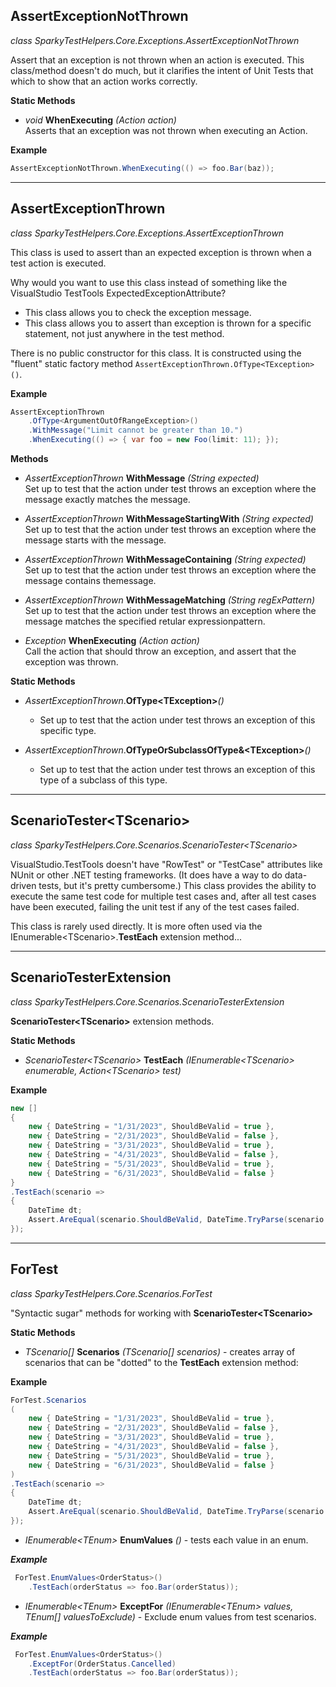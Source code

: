 
## AssertExceptionNotThrown
*class SparkyTestHelpers.Core.Exceptions.AssertExceptionNotThrown*

Assert that an exception is not thrown when an action is executed. This class/method doesn't do much,
but it clarifies the intent of Unit Tests that which to show that an action works correctly.

**Static Methods**

* *void* **WhenExecuting** *(Action action)*  
  Asserts that an exception was not thrown when executing an Action.  

**Example**

```csharp
AssertExceptionNotThrown.WhenExecuting(() => foo.Bar(baz));
```
---

## AssertExceptionThrown
*class SparkyTestHelpers.Core.Exceptions.AssertExceptionThrown*

This class is used to assert than an expected exception is thrown when a
test action is executed.

Why would you want to use this class instead of something like the
VisualStudio TestTools ExpectedExceptionAttribute? 
* This class allows you to check the exception message.
* This class allows you to assert than exception is thrown for a specific
statement, not just anywhere in the test method.

There is no public constructor for this class. It is constructed using the
"fluent" static factory method `AssertExceptionThrown.OfType<TException>()`.

**Example**

```csharp
AssertExceptionThrown
    .OfType<ArgumentOutOfRangeException>()
    .WithMessage("Limit cannot be greater than 10.")
    .WhenExecuting(() => { var foo = new Foo(limit: 11); });
```

**Methods**

* *AssertExceptionThrown* **WithMessage** *(String expected)*  
  Set up to test that the action under test
throws an exception where the message exactly matches the message.  

* *AssertExceptionThrown* **WithMessageStartingWith** *(String expected)*  
  Set up to test that the action under test
throws an exception where the message starts with the message.  

* *AssertExceptionThrown* **WithMessageContaining** *(String expected)*  
  Set up to test that the action under test
throws an exception where the message contains themessage.  


* *AssertExceptionThrown* **WithMessageMatching** *(String regExPattern)*  
  Set up to test that the action under test 
throws an exception where the message matches the specified retular expressionpattern.  


* *Exception* **WhenExecuting** *(Action action)*  
  Call the action that should throw an exception, and assert that the exception was thrown.  


**Static Methods**


* *AssertExceptionThrown*.**OfType&lt;TException&gt;***()*
  - Set up to test that the action under test throws an exception of this specific type.


* *AssertExceptionThrown*.**OfTypeOrSubclassOfType&&lt;TException&gt;***()*
  - Set up to test that the action under test throws an exception of this type of a subclass of this type.

---

## ScenarioTester&lt;TScenario&gt;
*class SparkyTestHelpers.Core.Scenarios.ScenarioTester&lt;TScenario&gt;*

VisualStudio.TestTools doesn't have "RowTest" or "TestCase" attributes like
NUnit or other .NET testing frameworks. (It does have a way to do data-driven
tests, but it's pretty cumbersome.) This class provides the ability to execute the same test code for multiple test
cases and, after all test cases have been executed, failing the unit test if 
any of the test cases failed.

This class is rarely used directly. It is more often used via the 
IEnumerable&lt;TScenario&gt;.**TestEach** extension method...

---

## ScenarioTesterExtension
*class SparkyTestHelpers.Core.Scenarios.ScenarioTesterExtension*

**ScenarioTester&lt;TScenario&gt;** extension methods.

**Static Methods**

* *ScenarioTester&lt;TScenario&gt;* **TestEach** *(IEnumerable&lt;TScenario&gt; enumerable, Action&lt;TScenario&gt; test)*  

**Example**

```csharp
new []
{
    new { DateString = "1/31/2023", ShouldBeValid = true },  
    new { DateString = "2/31/2023", ShouldBeValid = false },  
    new { DateString = "3/31/2023", ShouldBeValid = true },  
    new { DateString = "4/31/2023", ShouldBeValid = false },  
    new { DateString = "5/31/2023", ShouldBeValid = true },  
    new { DateString = "6/31/2023", ShouldBeValid = false } 
}
.TestEach(scenario =>
{
    DateTime dt;
    Assert.AreEqual(scenario.ShouldBeValid, DateTime.TryParse(scenario.DateString, out dt));  
});  
```

---

## ForTest
*class SparkyTestHelpers.Core.Scenarios.ForTest*

"Syntactic sugar" methods for working with **ScenarioTester&lt;TScenario&gt;**

**Static Methods**

* *TScenario[]* **Scenarios** *(TScenario[] scenarios)*  - creates array of scenarios that can be "dotted" to the **TestEach** extension method:

**Example**

```csharp
ForTest.Scenarios
(
    new { DateString = "1/31/2023", ShouldBeValid = true },  
    new { DateString = "2/31/2023", ShouldBeValid = false },  
    new { DateString = "3/31/2023", ShouldBeValid = true },  
    new { DateString = "4/31/2023", ShouldBeValid = false },  
    new { DateString = "5/31/2023", ShouldBeValid = true },  
    new { DateString = "6/31/2023", ShouldBeValid = false } 
)
.TestEach(scenario =>
{
    DateTime dt;
    Assert.AreEqual(scenario.ShouldBeValid, DateTime.TryParse(scenario.DateString, out dt));  
});  
```

* *IEnumerable&lt;TEnum&gt;* **EnumValues** *()* - tests each value in an enum.

***Example***

```csharp
 ForTest.EnumValues<OrderStatus>()
    .TestEach(orderStatus => foo.Bar(orderStatus));
```

* *IEnumerable&lt;TEnum&gt;* **ExceptFor** *(IEnumerable&lt;TEnum&gt; values, TEnum[] valuesToExclude)* - Exclude enum values from test scenarios.

***Example***

```csharp
 ForTest.EnumValues<OrderStatus>()
    .ExceptFor(OrderStatus.Cancelled)
    .TestEach(orderStatus => foo.Bar(orderStatus));
```


